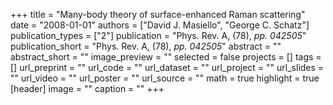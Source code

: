 +++
title = "Many-body theory of surface-enhanced Raman scattering"
date = "2008-01-01"
authors = ["David J. Masiello", "George C. Schatz"]
publication_types = ["2"]
publication = "Phys. Rev. A, (78), _pp. 042505_"
publication_short = "Phys. Rev. A, (78), _pp. 042505_"
abstract = ""
abstract_short = ""
image_preview = ""
selected = false
projects = []
tags = []
url_preprint = ""
url_code = ""
url_dataset = ""
url_project = ""
url_slides = ""
url_video = ""
url_poster = ""
url_source = ""
math = true
highlight = true
[header]
image = ""
caption = ""
+++
